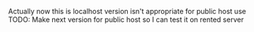 Actually now this is localhost version isn't appropriate for public host use
TODO: Make next version for public host so I can test it on rented server